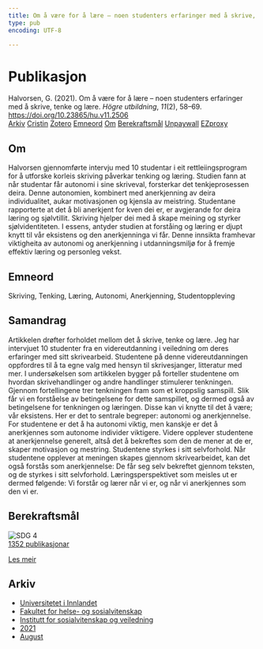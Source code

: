 ```yaml
---
title: Om å være for å lære – noen studenters erfaringer med å skrive, tenke og lære
type: pub
encoding: UTF-8

---
```

<h1>Publikasjon</h1>
<article id="csl-bib-container-WMLHTA2Z" class="csl-bib-container">
  <div class="csl-bib-body"> <div class="csl-entry">Halvorsen, G. (2021). Om å være for å lære – noen studenters erfaringer med å skrive, tenke og lære. <i>Högre utbildning</i>, <i>11</i>(2), 58–69. <a href="https://doi.org/10.23865/hu.v11.2506">https://doi.org/10.23865/hu.v11.2506</a></div> </div>
  <div class="csl-bib-buttons">
    <a href="#taxonomy-article-WMLHTA2Z" alt="archive" class="csl-bib-button">Arkiv</a>
    <a href="https://app.cristin.no/results/show.jsf?id=1929298" alt="Cristin" class="csl-bib-button">Cristin</a>
    <a href="http://zotero.org/groups/5881554/items/WMLHTA2Z" alt="Zotero" class="csl-bib-button">Zotero</a>
    <a href="#keywords-article-WMLHTA2Z" alt="keywords" class="csl-bib-button">Emneord</a>
    <a href="#about-article-WMLHTA2Z" alt="about_pub" class="csl-bib-button">Om</a>
    <a href="#sdg-article-WMLHTA2Z" alt="sdg" class="csl-bib-button">Berekraftsmål</a>
    <a href="https://hogreutbildning.se/index.php/hu/article/download/2506/5641" alt="Unpaywall" class="csl-bib-button">Unpaywall</a>
    <a href="https://hogreutbildning.se/index.php/hu/article/download/2506/5641" alt="EZproxy" class="csl-bib-button">EZproxy</a>
  </div>
  <div id="csl-bib-meta-container-WMLHTA2Z"></div>
</article>
<div id="csl-bib-meta-WMLHTA2Z" class="csl-bib-meta">
  <article id="about-article-WMLHTA2Z" class="about_pub-article">
    <h1>Om</h1>
    Halvorsen gjennomførte intervju med 10 studentar i eit rettleiingsprogram for å utforske korleis skriving påverkar tenking og læring. Studien fann at når studentar får autonomi i sine skriveval, forsterkar det tenkjeprosessen deira. Denne autonomien, kombinert med anerkjenning av deira individualitet, aukar motivasjonen og kjensla av meistring. Studentane rapporterte at det å bli anerkjent for kven dei er, er avgjerande for deira læring og sjølvtillit. Skriving hjelper dei med å skape meining og styrker sjølvidentiteten. I essens, antyder studien at forståing og læring er djupt knytt til vår eksistens og den anerkjenninga vi får. Denne innsikta framhevar viktigheita av autonomi og anerkjenning i utdanningsmiljø for å fremje effektiv læring og personleg vekst.
  </article>
  <article id="keywords-article-WMLHTA2Z" class="keywords-article">
    <h1>Emneord</h1>
    Skriving, Tenking, Læring, Autonomi, Anerkjenning, Studentoppleving
  </article>
  <article id="abstract-article-WMLHTA2Z" class="abstract-article">
    <h1>Samandrag</h1>
    Artikkelen drøfter forholdet mellom det å skrive, tenke og lære. Jeg har intervjuet 10 studenter fra en videreutdanning i veiledning om deres erfaringer med sitt skrivearbeid. Studentene på denne videreutdanningen oppfordres til å ta egne valg med hensyn til skrivesjanger, litteratur med mer. I undersøkelsen som artikkelen bygger på forteller studentene om hvordan skrivehandlinger og andre handlinger stimulerer tenkningen. Gjennom fortellingene trer tenkningen fram som et kroppslig samspill. Slik får vi en forståelse av betingelsene for dette samspillet, og dermed også av betingelsene for tenkningen og læringen. Disse kan vi knytte til det å være; vår eksistens. Her er det to sentrale begreper: autonomi og anerkjennelse. For studentene er det å ha autonomi viktig, men kanskje er det å anerkjennes som autonome individer viktigere. Videre opplever studentene at anerkjennelse generelt, altså det å bekreftes som den de mener at de er, skaper motivasjon og mestring. Studentene styrkes i sitt selvforhold. Når studentene opplever at meningen skapes gjennom skrivearbeidet, kan det også forstås som anerkjennelse: De får seg selv bekreftet gjennom teksten, og de styrkes i sitt selvforhold. Læringsperspektivet som meisles ut er dermed følgende: Vi forstår og lærer når vi er, og når vi anerkjennes som den vi er.
  </article>
  <article id="sdg-article-WMLHTA2Z" class="sdg-article">
    <h1>Berekraftsmål</h1>
    <div class="sdg-container"><div id="sdg4" class="sdg">
        <img src="{{< params subfolder >}}images/sdg/sdg04_nn.png" class="image" alt="SDG 4">
        <div class="sdg-overlay">
          <a href="{{< params subfolder >}}nn/archive/?sdg=4#archive" class="sdg-publication-count"><span>1352</span> publikasjonar</a>
          <p><a href="https://fn.no/om-fn/fns-baerekraftsmaal/god-utdanning?lang=nno-NO" class="sdg-read-more">Les meir</a></p>
        </div>
      </div></div>
  </article>
  <article id="taxonomy-article-WMLHTA2Z" class="taxonomy-article">
    <h1>Arkiv</h1>
    <ul>
      <li><a href="{{< params subfolder >}}nn/archive/?key=3DCRN523">Universitetet i Innlandet</a></li>
      <li><a href="{{< params subfolder >}}nn/archive/?key=IDKFS3MX">Fakultet for helse- og sosialvitenskap</a></li>
      <li><a href="{{< params subfolder >}}nn/archive/?key=CU4VFGCV">Institutt for sosialvitenskap og veiledning</a></li>
      <li><a href="{{< params subfolder >}}nn/archive/?key=2C96K84E">2021</a></li>
      <li><a href="{{< params subfolder >}}nn/archive/?key=RZJY5L2W">August</a></li>
    </ul>
  </article>
</div>
